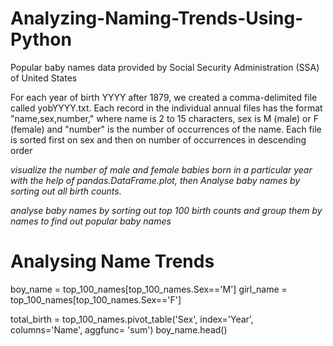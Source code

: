 # Analyzing-Naming-Trends-Using-Python
Popular baby names data provided by Social Security Administration (SSA) of United States

For each year of birth YYYY after 1879, we created a comma-delimited file called yobYYYY.txt. Each record in the individual annual files has the format "name,sex,number," 
where name is 2 to 15 characters, sex is M (male) or F (female) and "number" is the number of occurrences of the name.
Each file is sorted first on sex and then on number of occurrences in descending order

*visualize the number of male and female babies born in a particular year with the help of
pandas.DataFrame.plot, then Analyse baby names by sorting out all birth counts.*

*analyse baby names by sorting out top 100 birth counts and group them by names to find
out popular baby names*

# Analysing Name Trends

boy_name = top_100_names[top_100_names.Sex=='M']
girl_name = top_100_names[top_100_names.Sex=='F']

total_birth = top_100_names.pivot_table('Sex', index='Year', columns='Name', aggfunc= 'sum')
boy_name.head()
